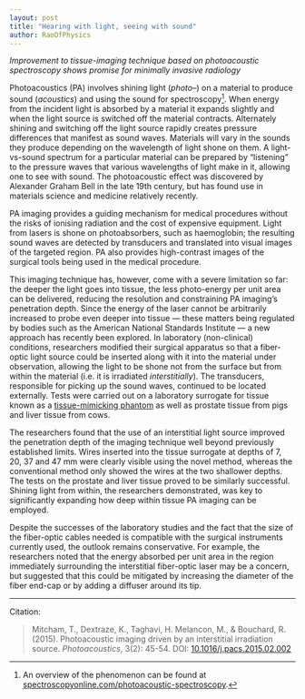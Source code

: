 ```yaml
---
layout: post
title: "Hearing with light, seeing with sound"
author: RaoOfPhysics
---
```


_Improvement to tissue-imaging technique based on photoacoustic spectroscopy shows promise for minimally invasive radiology_

Photoacoustics (PA) involves shining light (*photo–*) on a material to produce sound (*acoustics*) and using the sound for spectroscopy[^1]. When energy from the incident light is absorbed by a material it expands slightly and when the light source is switched off the material contracts. Alternately shining and switching off the light source rapidly creates pressure differences that manifest as sound waves. Materials will vary in the sounds they produce depending on the wavelength of light shone on them. A light-vs-sound spectrum for a particular material can be prepared by “listening” to the pressure waves that various wavelengths of light make in it, allowing one to see with sound. The photoacoustic effect was discovered by Alexander Graham Bell in the late 19th century, but has found use in materials science and medicine relatively recently.

PA imaging provides a guiding mechanism for medical procedures without the risks of ionising radiation and the cost of expensive equipment. Light from lasers is shone on photoabsorbers, such as haemoglobin; the resulting sound waves are detected by transducers and translated into visual images of the targeted region. PA also provides high-contrast images of the surgical tools being used in the medical procedure.

This imaging technique has, however, come with a severe limitation so far: the deeper the light goes into tissue, the less photo-energy per unit area can be delivered, reducing the resolution and constraining PA imaging’s penetration depth. Since the energy of the laser cannot be arbitrarily increased to probe even deeper into tissue &mdash; these matters being regulated by bodies such as the American National Standards Institute &mdash; a new approach has recently been explored. In laboratory (non-clinical) conditions, researchers modified their surgical apparatus so that a fiber-optic light source could be inserted along with it into the material under observation, allowing the light to be shone not from the surface but from within the material (i.e. it is irradiated *interstitially*). The transducers, responsible for picking up the sound waves, continued to be located externally. Tests were carried out on a laboratory surrogate for tissue known as a [tissue-mimicking phantom](http://www.ncbi.nlm.nih.gov/pmc/articles/PMC3207386/) as well as prostate tissue from pigs and liver tissue from cows.

The researchers found that the use of an interstitial light source improved the penetration depth of the imaging technique well beyond previously established limits. Wires inserted into the tissue surrogate at depths of 7, 20, 37 and 47 mm were clearly visible using the novel method, whereas the conventional method only showed the wires at the two shallower depths. The tests on the prostate and liver tissue proved to be similarly successful. Shining light from within, the researchers demonstrated, was key to significantly expanding how deep within tissue PA imaging can be employed.

Despite the successes of the laboratory studies and the fact that the size of the fiber-optic cables needed is compatible with the surgical instruments currently used, the outlook remains conservative. For example, the researchers noted that the energy absorbed per unit area in the region immediately surrounding the interstitial fiber-optic laser may be a concern, but suggested that this could be mitigated by increasing the diameter of the fiber end-cap or by adding a diffuser around its tip.

[^1]: An overview of the phenomenon can be found at [spectroscopyonline.com/photoacoustic-spectroscopy](http://www.spectroscopyonline.com/photoacoustic-spectroscopy).

---
Citation:

>Mitcham, T., Dextraze, K., Taghavi, H. Melancon, M., & Bouchard, R. (2015). Photoacoustic imaging driven by an interstitial irradiation source. _Photoacoustics_, 3(2): 45-54. DOI: [10.1016/j.pacs.2015.02.002](http://dx.doi.org/10.1016/j.pacs.2015.02.002)
